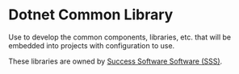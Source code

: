# Dotnet Common Library

Use to develop the common components, libraries, etc. that will be embedded into projects with configuration to use.

These libraries are owned by [Success Software Software (SSS)](https://successsoftware.global).
